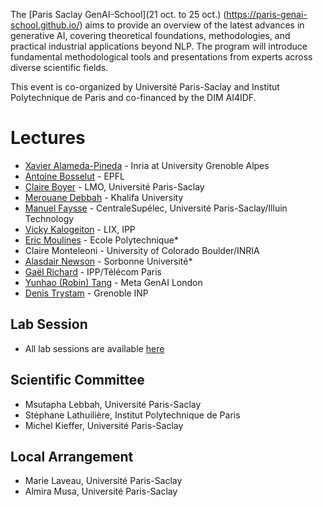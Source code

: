 The [Paris Saclay GenAI-School](21 oct. to 25 oct.) (https://paris-genai-school.github.io/) aims to provide an overview of the latest advances in generative AI, covering theoretical foundations, methodologies, and practical industrial applications beyond NLP. The program will introduce fundamental methodological tools and presentations from experts across diverse scientific fields.

This event is co-organized by Université Paris-Saclay and Institut Polytechnique de Paris and co-financed by the DIM AI4IDF.

# Lectures 

* [Xavier Alameda-Pineda](https://github.com/paris-genai-school/lectures/blob/main/PDF/23OCTGenAI-for_audio-visual%20processing_XavierAlamedaPineda.pdf) - Inria at University Grenoble Alpes
* [Antoine Bosselut](https://github.com/paris-genai-school/lectures/blob/main/PDF/25OctLLM_Reasoning_from_the_Lab_to_the_Real_Worldgenai_epfl.pdf) - EPFL 
* [Claire Boyer](https://github.com/paris-genai-school/lectures/blob/main/PDF/24OCT_PIKL_GenAI_school_Claire_Boyer.pdf) - LMO, Université Paris-Saclay 
* [Merouane Debbah](https://github.com/paris-genai-school/lectures/blob/main/PDF/23OCT_GENAI-Challenges_and_Opportunities-Debbah.pdf) - Khalifa University 
* [Manuel Faysse](https://github.com/paris-genai-school/lectures/blob/main/PDF/22OctHow_to_train_a_LLM_in_2024_Manuel_Faysse.pdf) - CentraleSupélec, Université Paris-Saclay/Illuin Technology 
* [Vicky Kalogeiton](https://github.com/paris-genai-school/lectures/blob/main/PDF/25OCTStory-level_multimodal_generative_AI_Vicky_Kalogeiton.pdf) - LIX, IPP 
* [Eric Moulines](https://github.com/paris-genai-school/lectures/blob/main/PDF/21OCT_Score_based_denoising_diffusion_An_introduction_ERIC_Moulines.pdf) - Ecole Polytechnique* 
* Claire Monteleoni - University of Colorado Boulder/INRIA 
* [Alasdair Newson](https://github.com/paris-genai-school/lectures/blob/main/PDF/21OCTgen_ai_genbasic_I_Alasdair_Newson.pdf) - Sorbonne Université* 
* [Gaël Richard](https://www.telecom-paris.fr/gael-richard) - IPP/Télécom Paris 
* [Yunhao (Robin) Tang](https://github.com/paris-genai-school/lectures/blob/main/PDF/22OCT_Reinforcement_learning_from_human_feedback_tutorial_Yunhao_Tang.pdf) - Meta GenAI London 
* [Denis Trystam](https://github.com/paris-genai-school/lectures/blob/main/PDF/24Oct_IAimpactDenis_Trystram.pdf) - Grenoble INP 

## Lab Session 

* All lab sessions are available [here](https://github.com/paris-genai-school/lectures/tree/main/Lab_session) 

## Scientific Committee
   *  Msutapha Lebbah, Université Paris-Saclay
   *  Stéphane Lathuilière, Institut Polytechnique de Paris
   *  Michel Kieffer, Université Paris-Saclay

## Local Arrangement
  * Marie Laveau, Université Paris-Saclay
  * Almira Musa, Université Paris-Saclay
